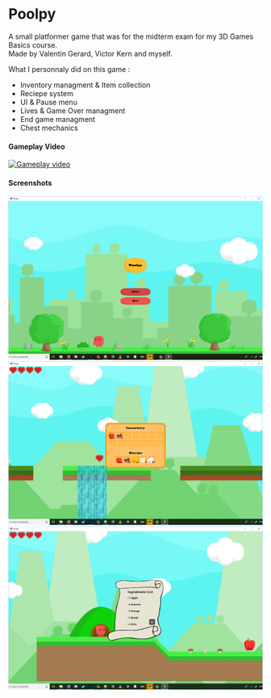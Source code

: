 # Poolpy

A small platformer game that was for the midterm exam for my 3D Games Basics course.<br/>
Made by Valentin Gerard, Victor Kern and myself.

What I personnaly did on this game : 

- Inventory managment & Item collection 
- Reciepe system
- UI & Pause menu
- Lives & Game Over managment
- End game managment 
- Chest mechanics

#### Gameplay Video

[![Gameplay video](https://img.youtube.com/vi/w45GzGmMgMQ/0.jpg)](https://www.youtube.com/watch?v=w45GzGmMgMQ)

#### Screenshots
![Start Menu](https://raw.githubusercontent.com/schinma/Poolpy/master/screenshots/Poulpy_start_menu.PNG)
![Inventory](https://raw.githubusercontent.com/schinma/Poolpy/master/screenshots/Poolpy_inventory.PNG)
![Ingredient list](https://raw.githubusercontent.com/schinma/Poolpy/master/screenshots/Poolpy_ingerdients_list.PNG)


